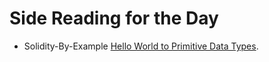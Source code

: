 # Side Reading for the Day

* Solidity-By-Example [Hello World to Primitive Data Types](https://solidity-by-example.org/hello-world).
